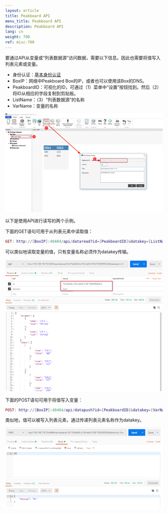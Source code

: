 ```yaml
---
layout: article
title: Peakboard API
menu_title: Peakboard API
description: Peakboard API
lang: cn
weight: 700
ref: misc-700
---
```


要通过API从变量或“列表数据源”访问数据，需要以下信息。因此也需要将值写入列表元素或变量。

* 身份认证：[基本身份认证](https://en.wikipedia.org/wiki/Basic_access_authentication)
* BoxIP：网络中Peakboard Box的IP，或者也可以使用该Box的DNS。
* PeakboardID：可视化的ID，可通过（1）菜单中“设置”按钮找到。然后（2）将ID从相应的字段复制到剪贴板。
* ListName：（3）“列表数据源”的名称
* VarName：变量的名称

![API01](/assets/images/misc/API/API01.png)


以下是使用API​​进行读写的两个示例。

下面的GET语句可用于从列表元素中读取值：


```lua
GET: http://[BoxIP]:40404/api/dataread?id=[PeakboardID]&datakey=[ListName]
```

可以类似地读取变量的值，只有变量名称必须作为datakey传输。

![API02](/assets/images/misc/API/API02.png)

下面的POST语句可用于将值写入变量：

```lua
POST: http://[BoxIP]:40404/api/datapush?id=[PeakboardID]&datakey=[VarName]
```

类似地，值可以被写入列表元素，通过传递列表元素名称作为datakey。

![API03](/assets/images/misc/API/API03.png)